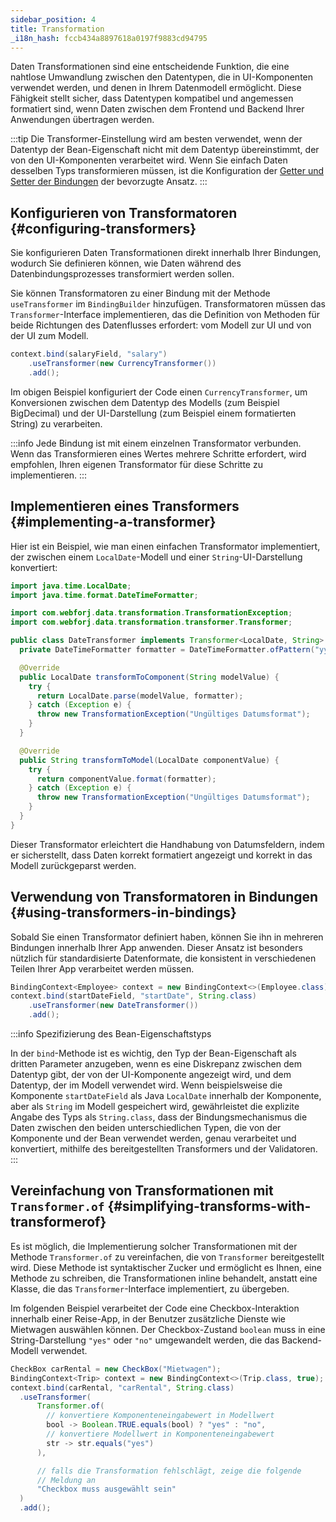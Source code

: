 ```yaml
---
sidebar_position: 4
title: Transformation
_i18n_hash: fccb434a8897618a0197f9883cd94795
---
```

Daten Transformationen sind eine entscheidende Funktion, die eine nahtlose Umwandlung zwischen den Datentypen, die in UI-Komponenten verwendet werden, und denen in Ihrem Datenmodell ermöglicht. Diese Fähigkeit stellt sicher, dass Datentypen kompatibel und angemessen formatiert sind, wenn Daten zwischen dem Frontend und Backend Ihrer Anwendungen übertragen werden.

:::tip
Die Transformer-Einstellung wird am besten verwendet, wenn der Datentyp der Bean-Eigenschaft nicht mit dem Datentyp übereinstimmt, der von den UI-Komponenten verarbeitet wird. Wenn Sie einfach Daten desselben Typs transformieren müssen, ist die Konfiguration der [Getter und Setter der Bindungen](bindings#binding-getters-and-setters) der bevorzugte Ansatz.
:::

## Konfigurieren von Transformatoren {#configuring-transformers}

Sie konfigurieren Daten Transformationen direkt innerhalb Ihrer Bindungen, wodurch Sie definieren können, wie Daten während des Datenbindungsprozesses transformiert werden sollen.

Sie können Transformatoren zu einer Bindung mit der Methode `useTransformer` im `BindingBuilder` hinzufügen. Transformatoren müssen das `Transformer`-Interface implementieren, das die Definition von Methoden für beide Richtungen des Datenflusses erfordert: vom Modell zur UI und von der UI zum Modell.

```java
context.bind(salaryField, "salary")
    .useTransformer(new CurrencyTransformer())
    .add();
```

Im obigen Beispiel konfiguriert der Code einen `CurrencyTransformer`, um Konversionen zwischen dem Datentyp des Modells (zum Beispiel BigDecimal) und der UI-Darstellung (zum Beispiel einem formatierten String) zu verarbeiten.

:::info
Jede Bindung ist mit einem einzelnen Transformator verbunden. Wenn das Transformieren eines Wertes mehrere Schritte erfordert, wird empfohlen, Ihren eigenen Transformator für diese Schritte zu implementieren.
:::

## Implementieren eines Transformers {#implementing-a-transformer}

Hier ist ein Beispiel, wie man einen einfachen Transformator implementiert, der zwischen einem `LocalDate`-Modell und einer `String`-UI-Darstellung konvertiert:

```java
import java.time.LocalDate;
import java.time.format.DateTimeFormatter;

import com.webforj.data.transformation.TransformationException;
import com.webforj.data.transformation.transformer.Transformer;

public class DateTransformer implements Transformer<LocalDate, String> {
  private DateTimeFormatter formatter = DateTimeFormatter.ofPattern("yyyy-MM-dd");

  @Override
  public LocalDate transformToComponent(String modelValue) {
    try {
      return LocalDate.parse(modelValue, formatter);
    } catch (Exception e) {
      throw new TransformationException("Ungültiges Datumsformat");
    }
  }

  @Override
  public String transformToModel(LocalDate componentValue) {
    try {
      return componentValue.format(formatter);
    } catch (Exception e) {
      throw new TransformationException("Ungültiges Datumsformat");
    }
  }
}
```

Dieser Transformator erleichtert die Handhabung von Datumsfeldern, indem er sicherstellt, dass Daten korrekt formatiert angezeigt und korrekt in das Modell zurückgeparst werden.

## Verwendung von Transformatoren in Bindungen {#using-transformers-in-bindings}

Sobald Sie einen Transformator definiert haben, können Sie ihn in mehreren Bindungen innerhalb Ihrer App anwenden. Dieser Ansatz ist besonders nützlich für standardisierte Datenformate, die konsistent in verschiedenen Teilen Ihrer App verarbeitet werden müssen.

```java
BindingContext<Employee> context = new BindingContext<>(Employee.class);
context.bind(startDateField, "startDate", String.class)
    .useTransformer(new DateTransformer())
    .add();
```

:::info Spezifizierung des Bean-Eigenschaftstyps

In der `bind`-Methode ist es wichtig, den Typ der Bean-Eigenschaft als dritten Parameter anzugeben, wenn es eine Diskrepanz zwischen dem Datentyp gibt, der von der UI-Komponente angezeigt wird, und dem Datentyp, der im Modell verwendet wird. Wenn beispielsweise die Komponente `startDateField` als Java `LocalDate` innerhalb der Komponente, aber als `String` im Modell gespeichert wird, gewährleistet die explizite Angabe des Typs als `String.class`, dass der Bindungsmechanismus die Daten zwischen den beiden unterschiedlichen Typen, die von der Komponente und der Bean verwendet werden, genau verarbeitet und konvertiert, mithilfe des bereitgestellten Transformers und der Validatoren.
:::

## Vereinfachung von Transformationen mit `Transformer.of` {#simplifying-transforms-with-transformerof}

Es ist möglich, die Implementierung solcher Transformationen mit der Methode `Transformer.of` zu vereinfachen, die von `Transformer` bereitgestellt wird. Diese Methode ist syntaktischer Zucker und ermöglicht es Ihnen, eine Methode zu schreiben, die Transformationen inline behandelt, anstatt eine Klasse, die das `Transformer`-Interface implementiert, zu übergeben.

Im folgenden Beispiel verarbeitet der Code eine Checkbox-Interaktion innerhalb einer Reise-App, in der Benutzer zusätzliche Dienste wie Mietwagen auswählen können. Der Checkbox-Zustand `boolean` muss in eine String-Darstellung `"yes"` oder `"no"` umgewandelt werden, die das Backend-Modell verwendet.

```java
CheckBox carRental = new CheckBox("Mietwagen");
BindingContext<Trip> context = new BindingContext<>(Trip.class, true);
context.bind(carRental, "carRental", String.class)
  .useTransformer(
      Transformer.of(
        // konvertiere Komponenteneingabewert in Modellwert
        bool -> Boolean.TRUE.equals(bool) ? "yes" : "no",
        // konvertiere Modellwert in Komponenteneingabewert
        str -> str.equals("yes")
      ), 

      // falls die Transformation fehlschlägt, zeige die folgende
      // Meldung an
      "Checkbox muss ausgewählt sein"
  )
  .add();
```
